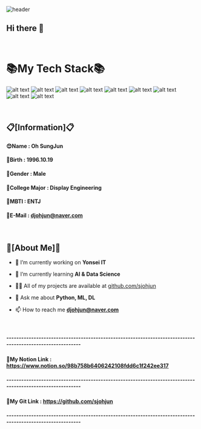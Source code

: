 ![header](https://capsule-render.vercel.app/api?type=waving&color=58ACFA&height=300&section=header&text=Git%20Portfolios&fontSize=70)

## Hi there 👋
<br/>

<h1>📚My Tech Stack📚</h2>


![ alt text ](https://img.shields.io/badge/Python-3.11-3776AB?style=for-the-badge&logo=Python)
![ alt text ](https://img.shields.io/badge/Oracle-22c-F80000?style=for-the-badge&logo=Oracle)
![ alt text ](https://img.shields.io/badge/Java-Java_17-FE2EC8?style=for-the-badge&logo=Java)
![ alt text ](https://img.shields.io/badge/TensorFlow-TensorFlow_2.8.0-FF6F00?style=for-the-badge&logo=tensorflow)
![ alt text ](https://img.shields.io/badge/r-4.1.1-276DC3?style=for-the-badge&logo=r)
![ alt text ](https://img.shields.io/badge/linux-CentOS_8.5-FCC624?style=for-the-badge&logo=linux)
![ alt text ](https://img.shields.io/badge/pytorch-1.10.1-EE4C2C?style=for-the-badge&logo=pytorch)
![ alt text ](https://img.shields.io/badge/keras-2.8.0-D00000?style=for-the-badge&logo=keras)
![ alt text ](https://img.shields.io/badge/apachehadoop-3.3.1-66CCFF?style=for-the-badge&logo=apachehadoop)

<br/>

## 📋[Information]📋

#### 😊Name : Oh SungJun
#### 🍰Birth : 1996.10.19
#### 👦Gender : Male
#### 📲College Major : Display Engineering
#### 🙇MBTI : ENTJ
#### 📝E-Mail : djohjun@naver.com

<br/>

## 👦[About Me]👦

- 🔭 I’m currently working on **Yonsei IT**

- 🌱 I’m currently learning **AI & Data Science**

- 👨‍💻 All of my projects are available at [github.com/sjohjun](github.com/sjohjun)

- 💬 Ask me about **Python, ML, DL**

- 📫 How to reach me **djohjun@naver.com**



<br/>

##### ----------------------------------------------------------------------------------------------------------
#### 📑My Notion Link : https://www.notion.so/98b758b6406242108fdd6c1f242ee317
##### ----------------------------------------------------------------------------------------------------------
#### 📑My Git Link : https://github.com/sjohjun
##### ----------------------------------------------------------------------------------------------------------

